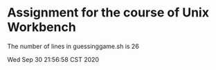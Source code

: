 # Assignment for the course of Unix Workbench
The number of lines in guessinggame.sh is 26

Wed Sep 30 21:56:58 CST 2020
